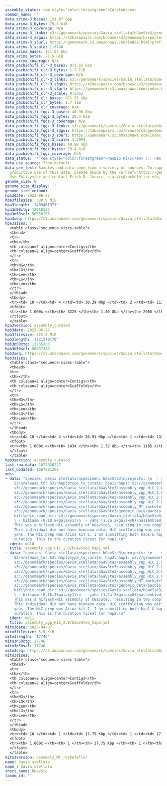 ```yaml
---
assembly_status: <em style="color:forestgreen">Curated</em>
common_name: ''
data_arima-3_bases: 151.87 Gbp
data_arima-3_bytes: 75.5 GiB
data_arima-3_coverage: N/A
data_arima-3_links: s3://genomeark/species/Gavia_stellata/bGavSte3/genomic_data/arima/<br>
data_arima-3_s3gui: https://42basepairs.com/browse/s3/genomeark/species/Gavia_stellata/bGavSte3/genomic_data/arima/
data_arima-3_s3url: https://genomeark.s3.amazonaws.com/index.html?prefix=species/Gavia_stellata/bGavSte3/genomic_data/arima/
data_arima-3_scale: 1.8740
data_arima_bases: 151.87 Gbp
data_arima_bytes: 75.5 GiB
data_arima_coverage: N/A
data_pacbiohifi_clr-3_bases: 971.55 Gbp
data_pacbiohifi_clr-3_bytes: 1.7 TiB
data_pacbiohifi_clr-3_coverage: N/A
data_pacbiohifi_clr-3_links: s3://genomeark/species/Gavia_stellata/bGavSte3/genomic_data/pacbio_hifi/<br>
data_pacbiohifi_clr-3_s3gui: https://42basepairs.com/browse/s3/genomeark/species/Gavia_stellata/bGavSte3/genomic_data/pacbio_hifi/
data_pacbiohifi_clr-3_s3url: https://genomeark.s3.amazonaws.com/index.html?prefix=species/Gavia_stellata/bGavSte3/genomic_data/pacbio_hifi/
data_pacbiohifi_clr-3_scale: 0.5352
data_pacbiohifi_clr_bases: 971.55 Gbp
data_pacbiohifi_clr_bytes: 1.7 TiB
data_pacbiohifi_clr_coverage: N/A
data_pacbiohifi_fqgz-3_bases: 40.98 Gbp
data_pacbiohifi_fqgz-3_bytes: 29.4 GiB
data_pacbiohifi_fqgz-3_coverage: N/A
data_pacbiohifi_fqgz-3_links: s3://genomeark/species/Gavia_stellata/bGavSte3/genomic_data/pacbio_hifi/<br>
data_pacbiohifi_fqgz-3_s3gui: https://42basepairs.com/browse/s3/genomeark/species/Gavia_stellata/bGavSte3/genomic_data/pacbio_hifi/
data_pacbiohifi_fqgz-3_s3url: https://genomeark.s3.amazonaws.com/index.html?prefix=species/Gavia_stellata/bGavSte3/genomic_data/pacbio_hifi/
data_pacbiohifi_fqgz-3_scale: 1.2994
data_pacbiohifi_fqgz_bases: 40.98 Gbp
data_pacbiohifi_fqgz_bytes: 29.4 GiB
data_pacbiohifi_fqgz_coverage: N/A
data_status: '''<em style="color:forestgreen">PacBio HiFi</em> ::: <em style="color:forestgreen">Arima</em>'''
data_use_source: from-default
data_use_text: Samples and data come from a variety of sources. To support fair and
  productive use of this data, please abide by the <a href="https://genome10k.soe.ucsc.edu/data-use-policies/">Data
  Use Policy</a> and contact Erich D. Jarvis, ejarvis@rockefeller.edu, with any questions.
genome_size: 0
genome_size_display: ''
genome_size_method: ''
hpa3date: 2023-06-27
hpa3filesize: 380.9 MiB
hpa3length: '1403461371'
hpa3n50ctg: 12016335
hpa3n50scf: 50556253
hpa3seq: https://s3.amazonaws.com/genomeark/species/Gavia_stellata/bGavSte3/assembly_curated/bGavSte3.hap1.cur.20230627.fasta.gz
hpa3sizes: |
  <table class="sequence-sizes-table">
  <thead>
  <tr>
  <th></th>
  <th colspan=2 align=center>Contigs</th>
  <th colspan=2 align=center>Scaffolds</th>
  </tr>
  <tr>
  <th>NG</th>
  <th>LG</th>
  <th>Len</th>
  <th>LG</th>
  <th>Len</th>
  </tr>
  </thead>
  <tbody>
  <tr><td> 10 </td><td> 4 </td><td> 30.29 Mbp </td><td> 2 </td><td> 113.82 Mbp </td></tr><tr><td> 20 </td><td> 10 </td><td> 21.88 Mbp </td><td> 3 </td><td> 105.09 Mbp </td></tr><tr><td> 30 </td><td> 17 </td><td> 18.14 Mbp </td><td> 4 </td><td> 89.71 Mbp </td></tr><tr><td> 40 </td><td> 26 </td><td> 15.22 Mbp </td><td> 6 </td><td> 66.80 Mbp </td></tr><tr style="background-color:#cccccc;"><td> 50 </td><td> 36 </td><td style="background-color:#88ff88;"> 12.02 Mbp </td><td> 8 </td><td style="background-color:#88ff88;"> 50.56 Mbp </td></tr><tr><td> 60 </td><td> 49 </td><td> 9.70 Mbp </td><td> 12 </td><td> 33.66 Mbp </td></tr><tr><td> 70 </td><td> 68 </td><td> 5.51 Mbp </td><td> 17 </td><td> 22.27 Mbp </td></tr><tr><td> 80 </td><td> 105 </td><td> 2.54 Mbp </td><td> 25 </td><td> 13.79 Mbp </td></tr><tr><td> 90 </td><td> 312 </td><td> 165.94 Kbp </td><td> 107 </td><td> 229.14 Kbp </td></tr><tr><td> 100 </td><td> 3225 </td><td> 12.60 Kbp </td><td> 2965 </td><td> 12.60 Kbp </td></tr></tbody>
  <tfoot>
  <tr><th> 1.000x </th><th> 3225 </th><th> 1.40 Gbp </th><th> 2965 </th><th> 1.40 Gbp </th></tr>
  </tfoot>
  </table>
hpa3version: assembly_curated
hpb3date: 2023-06-27
hpb3filesize: 372.5 MiB
hpb3length: '1321270170'
hpb3n50ctg: 13765203
hpb3n50scf: 50637386
hpb3seq: https://s3.amazonaws.com/genomeark/species/Gavia_stellata/bGavSte3/assembly_curated/bGavSte3.hap2.cur.20230627.fasta.gz
hpb3sizes: |
  <table class="sequence-sizes-table">
  <thead>
  <tr>
  <th></th>
  <th colspan=2 align=center>Contigs</th>
  <th colspan=2 align=center>Scaffolds</th>
  </tr>
  <tr>
  <th>NG</th>
  <th>LG</th>
  <th>Len</th>
  <th>LG</th>
  <th>Len</th>
  </tr>
  </thead>
  <tbody>
  <tr><td> 10 </td><td> 4 </td><td> 26.91 Mbp </td><td> 1 </td><td> 133.33 Mbp </td></tr><tr><td> 20 </td><td> 9 </td><td> 22.60 Mbp </td><td> 3 </td><td> 105.02 Mbp </td></tr><tr><td> 30 </td><td> 15 </td><td> 19.36 Mbp </td><td> 4 </td><td> 89.49 Mbp </td></tr><tr><td> 40 </td><td> 22 </td><td> 16.63 Mbp </td><td> 6 </td><td> 65.28 Mbp </td></tr><tr style="background-color:#cccccc;"><td> 50 </td><td> 31 </td><td style="background-color:#88ff88;"> 13.77 Mbp </td><td> 8 </td><td style="background-color:#88ff88;"> 50.64 Mbp </td></tr><tr><td> 60 </td><td> 42 </td><td> 10.60 Mbp </td><td> 10 </td><td> 41.84 Mbp </td></tr><tr><td> 70 </td><td> 58 </td><td> 6.69 Mbp </td><td> 15 </td><td> 25.04 Mbp </td></tr><tr><td> 80 </td><td> 88 </td><td> 3.02 Mbp </td><td> 21 </td><td> 18.13 Mbp </td></tr><tr><td> 90 </td><td> 161 </td><td> 0.95 Mbp </td><td> 32 </td><td> 6.70 Mbp </td></tr><tr><td> 100 </td><td> 1434 </td><td> 17.34 Kbp </td><td> 1185 </td><td> 17.34 Kbp </td></tr></tbody>
  <tfoot>
  <tr><th> 1.000x </th><th> 1434 </th><th> 1.32 Gbp </th><th> 1185 </th><th> 1.32 Gbp </th></tr>
  </tfoot>
  </table>
hpb3version: assembly_curated
last_raw_data: 1677020227
last_updated: 1687891208
mds:
- data: "species: Gavia stellata\nspecimen: bGavSte3\nprojects: \n  - vgp\ndata_location:
    S3\nrelease_to: S3\nhaplotype_to_curate: hap1\nhap1: s3://genomeark/species/Gavia_stellata/bGavSte3/assembly_vgp_HiC_2.0/bGavSte3.HiC.hap1.20230407.fasta.gz\nhap2:
    s3://genomeark/species/Gavia_stellata/bGavSte3/assembly_vgp_HiC_2.0/bGavSte3.HiC.hap2.20230407.fasta.gz\npretext_hap1:
    s3://genomeark/species/Gavia_stellata/bGavSte3/assembly_vgp_HiC_2.0/evaluation/hap1/pretext/bGavSte3_hap1__s2_heatmap.pretext\npretext_hap2:
    s3://genomeark/species/Gavia_stellata/bGavSte3/assembly_vgp_HiC_2.0/evaluation/hap2/pretext/bGavSte3_hap2__s2_heatmap.pretext\nkmer_spectra_img:
    s3://genomeark/species/Gavia_stellata/bGavSte3/assembly_vgp_HiC_2.0/evaluation/merqury/bGavSte3_png/\nmito:
    s3://genomeark/species/Gavia_stellata/bGavSte3/assembly_MT_rockefeller/bGavSte3.MT.20230407.fasta.gz\npacbio_read_dir:
    s3://genomeark/species/Gavia_stellata/bGavSte3/genomic_data/pacbio_hifi/\npacbio_read_type:
    hifi\nhic_read_dir: s3://genomeark/species/Gavia_stellata/bGavSte3/genomic_data/arima/\npipeline:\n
    \ - hifiasm (0.18.8+galaxy1)\n  - yahs (1.2a.2+galaxy0)\nassembled_by_group: Rockefeller\nnotes:
    This was a hifiasm-HiC assembly of bGavSte3, resulting in two complete haplotypes.
    This individual did not have bionano data. HiC scaffolding was performed with
    yahs. The HiC prep was Arima kit 2. I am submitting both hap1 & hap2 for dual
    curation. This is the curation ticket for hap1.\n"
  ident: md10
  title: assembly_vgp_HiC_2.0/bGavSte3_hap1.yml
- data: "species: Gavia stellata\nspecimen: bGavSte3\nprojects: \n  - vgp\ndata_location:
    S3\nrelease_to: S3\nhaplotype_to_curate: hap2\nhap1: s3://genomeark/species/Gavia_stellata/bGavSte3/assembly_vgp_HiC_2.0/bGavSte3.HiC.hap1.20230407.fasta.gz\nhap2:
    s3://genomeark/species/Gavia_stellata/bGavSte3/assembly_vgp_HiC_2.0/bGavSte3.HiC.hap2.20230407.fasta.gz\npretext_hap1:
    s3://genomeark/species/Gavia_stellata/bGavSte3/assembly_vgp_HiC_2.0/evaluation/hap1/pretext/bGavSte3_hap1__s2_heatmap.pretext\npretext_hap2:
    s3://genomeark/species/Gavia_stellata/bGavSte3/assembly_vgp_HiC_2.0/evaluation/hap2/pretext/bGavSte3_hap2__s2_heatmap.pretext\nkmer_spectra_img:
    s3://genomeark/species/Gavia_stellata/bGavSte3/assembly_vgp_HiC_2.0/evaluation/merqury/bGavSte3_png/\nmito:
    s3://genomeark/species/Gavia_stellata/bGavSte3/assembly_MT_rockefeller/bGavSte3.MT.20230407.fasta.gz\npacbio_read_dir:
    s3://genomeark/species/Gavia_stellata/bGavSte3/genomic_data/pacbio_hifi/\npacbio_read_type:
    hifi\nhic_read_dir: s3://genomeark/species/Gavia_stellata/bGavSte3/genomic_data/arima/\npipeline:\n
    \ - hifiasm (0.18.8+galaxy1)\n  - yahs (1.2a.2+galaxy0)\nassembled_by_group: Rockefeller\nnotes:
    This was a hifiasm-HiC assembly of bGavSte3, resulting in two complete haplotypes.
    This individual did not have bionano data. HiC scaffolding was performed with
    yahs. The HiC prep was Arima kit 2. I am submitting both hap1 & hap2 for dual
    curation. This is the curation ticket for hap2.\n"
  ident: md11
  title: assembly_vgp_HiC_2.0/bGavSte3_hap2.yml
mito3date: 2023-04-07
mito3filesize: 5.5 KiB
mito3length: '17746'
mito3n50ctg: 17746
mito3n50scf: 17746
mito3seq: https://s3.amazonaws.com/genomeark/species/Gavia_stellata/bGavSte3/assembly_MT_rockefeller/bGavSte3.MT.20230407.fasta.gz
mito3sizes: |
  <table class="sequence-sizes-table">
  <thead>
  <tr>
  <th></th>
  <th colspan=2 align=center>Contigs</th>
  <th colspan=2 align=center>Scaffolds</th>
  </tr>
  <tr>
  <th>NG</th>
  <th>LG</th>
  <th>Len</th>
  <th>LG</th>
  <th>Len</th>
  </tr>
  </thead>
  <tbody>
  <tr><td> 10 </td><td> 1 </td><td> 17.75 Kbp </td><td> 1 </td><td> 17.75 Kbp </td></tr><tr><td> 20 </td><td> 1 </td><td> 17.75 Kbp </td><td> 1 </td><td> 17.75 Kbp </td></tr><tr><td> 30 </td><td> 1 </td><td> 17.75 Kbp </td><td> 1 </td><td> 17.75 Kbp </td></tr><tr><td> 40 </td><td> 1 </td><td> 17.75 Kbp </td><td> 1 </td><td> 17.75 Kbp </td></tr><tr style="background-color:#cccccc;"><td> 50 </td><td> 1 </td><td style="background-color:#ff8888;"> 17.75 Kbp </td><td> 1 </td><td style="background-color:#ff8888;"> 17.75 Kbp </td></tr><tr><td> 60 </td><td> 1 </td><td> 17.75 Kbp </td><td> 1 </td><td> 17.75 Kbp </td></tr><tr><td> 70 </td><td> 1 </td><td> 17.75 Kbp </td><td> 1 </td><td> 17.75 Kbp </td></tr><tr><td> 80 </td><td> 1 </td><td> 17.75 Kbp </td><td> 1 </td><td> 17.75 Kbp </td></tr><tr><td> 90 </td><td> 1 </td><td> 17.75 Kbp </td><td> 1 </td><td> 17.75 Kbp </td></tr><tr><td> 100 </td><td> 1 </td><td> 17.75 Kbp </td><td> 1 </td><td> 17.75 Kbp </td></tr></tbody>
  <tfoot>
  <tr><th> 1.000x </th><th> 1 </th><th> 17.75 Kbp </th><th> 1 </th><th> 17.75 Kbp </th></tr>
  </tfoot>
  </table>
mito3version: assembly_MT_rockefeller
name: Gavia stellata
name_: Gavia_stellata
short_name: bGavSte
taxon_id: ''
---
```

